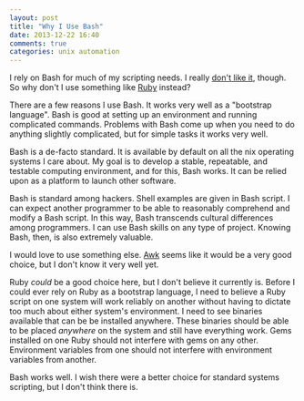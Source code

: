 ```yaml
---
layout: post
title: "Why I Use Bash"
date: 2013-12-22 16:40
comments: true
categories: unix automation
---
```


I rely on Bash for much of my scripting needs.
I really
[don't like it](/entries/resources-for-learning-bash-scripting/),
though.
So why don't I use something like
[Ruby](/entries/ruby-from-lisp-perspective/)
instead?

There are a few reasons I use Bash. It works very well as a
"bootstrap language". Bash is good at setting up an
environment and running complicated commands. Problems with
Bash come up when you need to do anything slightly complicated, but
for simple tasks it works very well.

Bash is a de-facto standard. It is available by default on all the nix
operating systems I care about. My goal is to develop a stable,
repeatable, and testable computing environment, and for this, Bash works.
It can be relied upon as a platform to launch other software.

Bash is standard among hackers. Shell examples are given in
Bash script. I can expect another programmer to be able to reasonably
comprehend and modify a Bash script. In this way, Bash transcends
cultural differences among programmers. I can use Bash skills on any
type of project. Knowing Bash, then, is also extremely valuable.

I would love to use something else.
[Awk](http://pubs.opengroup.org/onlinepubs/9699919799/utilities/awk.html)
seems like it would be a very good choice, but I don't know it very
well yet.

Ruby *could* be a good choice here, but I don't believe it currently
is. Before I could ever rely on Ruby as a bootstrap language, I need
to believe a Ruby script on one system will work reliably on another
without having to dictate too much about either system's environment.
I need to
see binaries available that can be be installed anywhere.
These binaries should be
able to be placed *anywhere* on the system and still have everything
work. Gems installed on one Ruby should not interfere with gems on any
other. Environment variables from one should not interfere with
environment variables from another.

Bash works well. I wish there were a better choice for standard systems
scripting, but I don't think there is.
